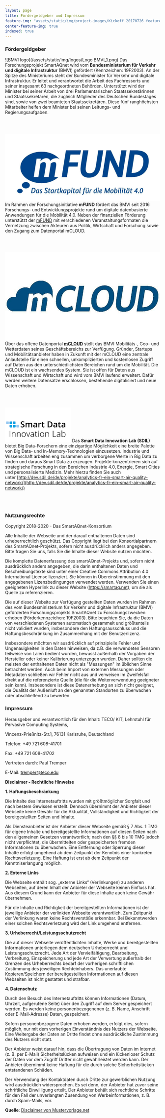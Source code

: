 ```yaml
---
layout: page
title: Fördergeldgeber und Impressum
feature-img: "assets/static/img/project-images/Kickoff 20170726_featured_img.jpg"
center-feature-img: true
indexed: true
---
```


### Fördergeldgeber

![BMVI logo](/assets/static/img/logos/Logo BMVI_1.png)
Das Forschungsprojekt SmartAQnet
wird vom **Bundesministerium für Verkehr und digitale
Infrastruktur** (BMVI) gefördert (Kennzeichen: 19F2003). An der Spitze des
Ministeriums steht der Bundesminister für Verkehr und digitale Infrastruktur. Er
leitet und verantwortet die Arbeit des Fachressorts und seiner insgesamt 63
nachgeordneten Behörden. Unterstützt wird der Minister bei seiner Arbeit von
drei Parlamentarischen Staatssekretärinnen und Staatssekretären, die zugleich
Mitglieder des Deutschen Bundestages sind, sowie von zwei beamteten
Staatssekretären. Diese fünf ranghöchsten Mitarbeiter helfen dem Minister bei
seinen Leitungs- und Regierungsaufgaben.

<br><br>

![mFUND logo](/assets/static/img/logos/mfund-logo-download-resized.jpg)
Im Rahmen der
Forschungsinitiative **mFUND** fördert das BMVI seit 2016 Forschungs- und
Entwicklungsprojekte rund um digitale datenbasierte Anwendungen für die
Mobilität 4.0. Neben der finanziellen Förderung unterstützt
der [mFUND](http://www.bmvi.de/DE/Themen/Digitales/mFund/Ueberblick/ueberblick.html) mit
verschiedenen Veranstaltungsformaten die Vernetzung zwischen Akteuren aus
Politik, Wirtschaft und Forschung sowie den Zugang zum Datenportal mCLOUD.

<br><br>

![mCLOUD logo](/assets/static/img/logos/mcloud-logo.jpg)
Über das offene
Datenportal [**mCLOUD**](http://www.bmvi.de/SharedDocs/DE/Artikel/DG/mfund-hinweis-mcloud.html?nn=337780) stellt
das BMVI Mobilitäts-, Geo- und Wetterdaten seines Geschäftsbereichs zur
Verfügung. Gründer, Startups und Mobilitätsanbieter haben in Zukunft mit der
mCLOUD eine zentrale Anlaufstelle für einen schnellen, unkomplizierten und
kostenlosen Zugriff auf Daten aus den unterschiedlichsten Bereichen rund um die
Mobilität. Die mCLOUD ist ein wachsendes System. Sie ist offen für Daten aus
Wissenschaft und Wirtschaft und wird vom BMVI laufend erweitert. Dafür werden
weitere Datensätze erschlossen, bestehende digitalisiert und neue Daten erhoben.

<br><br>

![Smart Data Innovation Lab logo](/assets/static/img/logos/sdil-logo.png)
Das **Smart Data Innovation Lab (SDIL)** bietet Big Data-Forschern eine einzigartige
Möglichkeit eine breite Palette von Big Data- und In-Memory-Technologien
einzusetzen. Industrie und Wissenschaft arbeiten eng zusammen um verborgene
Werte in Big Data zu finden und daraus Smart Data zu erzeugen. Projekte
konzentrieren sich auf strategische Forschung in den Bereichen Industrie 4.0,
Energie, Smart Cities und personalisierte Medizin. Mehr hierzu finden Sie auch
unter [http://dev.sdil.de/de/projekte/analytics-fr-ein-smart-air-quality-network/](http://dev.sdil.de/de/projekte/analytics-fr-ein-smart-air-quality-network/)

<br><br>

### Nutzungsrechte

Copyright 2018-2020 - Das SmartAQnet-Konsortium

Alle Inhalte der Webseite und der darauf enthaltenen Daten sind urheberrechtlich geschützt. Das Copyright liegt bei den Konsortialpartnern des SmartAQnet-Projekts, sofern nicht ausdrücklich anders angegeben.  Bitte fragen Sie uns, falls Sie die Inhalte dieser Website nutzen möchten.

Die komplette Datenerfassung des smartAQnet-Projekts und, sofern nicht ausdrücklich anders angegeben, die darin enthaltenen Daten und Beschreibungstexte sind unter einer Creative Commons Attribution 4.0 International License lizenziert. Sie können in Übereinstimmung mit den angegebenen Lizenzbedingungen verwendet werden. Verwenden Sie einen geeigneten Hyperlink zu dieser Website (https://smartaq.net), um sie als Quelle zu referenzieren.

Die auf dieser Website zur Verfügung gestellten Daten wurden im Rahmen des vom Bundesministerium für Verkehr und digitale Infrastruktur (BMVI) geförderten Forschungsprojekts SmartAQnet zu Forschungszwecken erhoben (Förderkennzeichen: 19F2003). Bitte beachten Sie, da die Daten von verschiedenen Systemen automatisch gesammelt und größtenteils nicht validiert wurden, insbesondere den Haftungsausschluss und die Haftungsbeschränkung im Zusammenhang mit der Benutzerlizenz.

Insbesondere möchten wir ausdrücklich auf prinzipielle Fehler und Ungenauigkeiten in den Daten hinweisen, da z.B. die verwendeten Sensoren teilweise von Laien bedient wurden, bewusst außerhalb der Vorgaben der Hersteller oder keiner Kalibrierung unterzogen wurden. Daher sollten die meisten der enthaltenen Daten nicht als "Messungen" im üblichen Sinne betrachtet werden. Auch beim Import von externen Messungen oder Metadaten schließen wir Fehler nicht aus und verweisen im Zweifelsfall direkt auf die referenzierte Quelle (die für die Weiterverwendung geeigneter sein kann). Insbesondere ist diese Datenerhebung an sich nicht geeignet, die Qualität der Außenluft an den genannten Standorten zu überwachen oder abschließend zu bewerten.

### Impressum

Herausgeber und verantwortlich für den Inhalt: TECO/ KIT, Lehrstuhl für Pervasive Computing Systems,

Vincenz-Prießnitz-Str.1, 76131 Karlsruhe, Deutschland

Telefon: +49 721 608-41701

Fax: +49 721 608-41702

Vertreten durch: Paul Tremper

E-Mail: tremper@teco.edu

[//]: # (E-Mail: SAQN-web@teco.edu)

  
**Disclaimer - Rechtliche Hinweise**

<p><strong>1. Haftungsbeschränkung</strong></p>
<p>Die Inhalte des Internetauftritts wurden mit größtmöglicher Sorgfalt und nach bestem Gewissen erstellt. Dennoch übernimmt der Anbieter dieser Webseite keine Gewähr für die Aktualität, Vollständigkeit und Richtigkeit der bereitgestellten Seiten und Inhalte.</p>
<p>Als Diensteanbieter ist der Anbieter dieser Webseite gemäß § 7 Abs. 1 TMG für eigene Inhalte und bereitgestellte Informationen auf diesen Seiten nach den allgemeinen Gesetzen verantwortlich; nach den §§ 8 bis 10 TMG jedoch nicht verpflichtet, die übermittelten oder gespeicherten fremden Informationen zu überwachen. Eine Entfernung oder Sperrung dieser Inhalte erfolgt umgehend ab dem Zeitpunkt der Kenntnis einer konkreten Rechtsverletzung. Eine Haftung ist erst ab dem Zeitpunkt der Kenntniserlangung möglich.</p>
<p><strong>2. Externe Links</strong></p>
<p>Die Webseite enthält sog. „externe Links“ (Verlinkungen) zu anderen Webseiten, auf deren Inhalt der Anbieter der Webseite keinen Einfluss hat. Aus diesem Grund kann der Anbieter für diese Inhalte auch keine Gewähr übernehmen.</p>
<p>Für die Inhalte und Richtigkeit der bereitgestellten Informationen ist der jeweilige Anbieter der verlinkten Webseite verantwortlich. Zum Zeitpunkt der Verlinkung waren keine Rechtsverstöße erkennbar. Bei Bekanntwerden einer solchen Rechtsverletzung wird der Link umgehend entfernen. </p>
<p><strong>3. Urheberrecht/Leistungsschutzrecht</strong></p>
<p>Die auf dieser Webseite veröffentlichten Inhalte, Werke und bereitgestellten Informationen unterliegen dem deutschen Urheberrecht und Leistungsschutzrecht. Jede Art der Vervielfältigung, Bearbeitung, Verbreitung, Einspeicherung und jede Art der Verwertung außerhalb der Grenzen des Urheberrechts bedarf der vorherigen schriftlichen Zustimmung des jeweiligen Rechteinhabers. Das unerlaubte Kopieren/Speichern der bereitgestellten Informationen auf diesen Webseiten ist nicht gestattet und strafbar. </p>
<p><strong>4. Datenschutz</strong></p>
<p>Durch den Besuch des Internetauftritts können Informationen (Datum, Uhrzeit, aufgerufene Seite) über den Zugriff auf dem Server gespeichert werden. Es werden keine personenbezogenenen (z. B. Name, Anschrift oder E-Mail-Adresse) Daten, gespeichert.</p>
<p>Sofern personenbezogene Daten erhoben werden, erfolgt dies, sofern möglich, nur mit dem vorherigen Einverständnis des Nutzers der Webseite. Eine Weitergabe der Daten an Dritte findet ohne ausdrückliche Zustimmung des Nutzers nicht statt.</p>
<p>Der Anbieter weist darauf hin, dass die Übertragung von Daten im Internet (z. B. per E-Mail) Sicherheitslücken aufweisen und ein lückenloser Schutz der Daten vor dem Zugriff Dritter nicht gewährleistet werden kann. Der Anbieter übernimmt keine Haftung für die durch solche Sicherheitslücken entstandenen Schäden. </p>
<p>Der Verwendung der Kontaktdaten durch Dritte zur gewerblichen Nutzung wird ausdrücklich widersprochen. Es sei denn, der Anbieter hat zuvor seine schriftliche Einwilligung erteilt. Der Anbieter behält sich rechtliche Schritte für den Fall der unverlangten Zusendung von Werbeinformationen, z. B. durch Spam-Mails, vor.<p>

<strong>Quelle</strong>: <a href="http://www.mustervorlage.net/disclaimer-muster/">Disclaimer von Mustervorlage.net</a>
 

  

<style>
.post-content img{
    max-width: 300px;
    float: left;
    margin: 20px;
    margin-top: 0;
    padding: 0;
}
br{
    clear: both;
}
</style>
